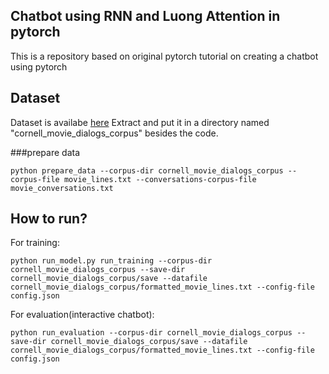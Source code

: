 ## Chatbot using RNN and Luong Attention in pytorch
This is a repository based on original pytorch tutorial on creating a chatbot using pytorch


## Dataset
Dataset is availabe [here](https://www.cs.cornell.edu/~cristian/Cornell_Movie-Dialogs_Corpus.html)
Extract and put it in a directory named "cornell_movie_dialogs_corpus" besides the code.


###prepare data
```
python prepare_data --corpus-dir cornell_movie_dialogs_corpus --corpus-file movie_lines.txt --conversations-corpus-file movie_conversations.txt
```

## How to run?
For training:
```
python run_model.py run_training --corpus-dir cornell_movie_dialogs_corpus --save-dir cornell_movie_dialogs_corpus/save --datafile cornell_movie_dialogs_corpus/formatted_movie_lines.txt --config-file config.json
```

For evaluation(interactive chatbot):
```
python run_evaluation --corpus-dir cornell_movie_dialogs_corpus --save-dir cornell_movie_dialogs_corpus/save --datafile cornell_movie_dialogs_corpus/formatted_movie_lines.txt --config-file config.json
```

